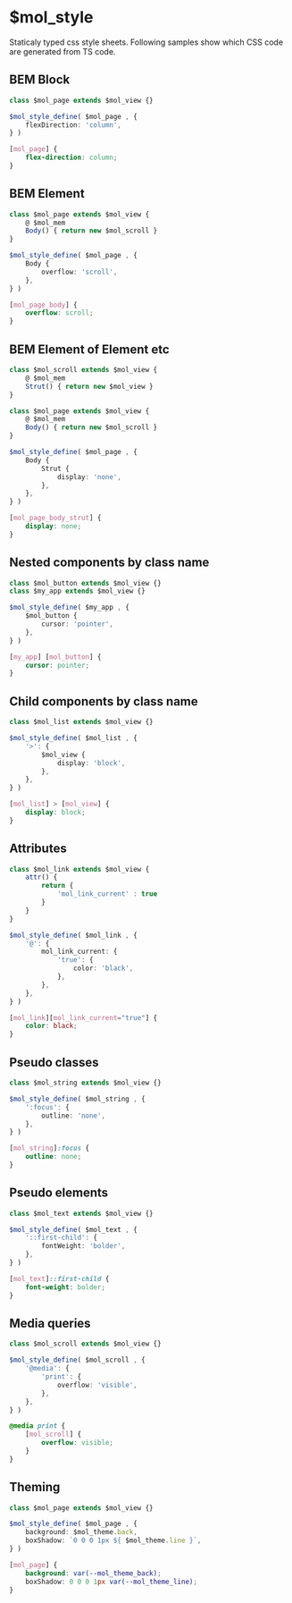 # $mol_style

Staticaly typed css style sheets. Following samples show which CSS code are generated from TS code.

## BEM Block

```typescript
class $mol_page extends $mol_view {}

$mol_style_define( $mol_page , {
	flexDirection: 'column',
} )
```

```css
[mol_page] {
	flex-direction: column;
}
```

## BEM Element

```typescript
class $mol_page extends $mol_view {
	@ $mol_mem
	Body() { return new $mol_scroll }
}

$mol_style_define( $mol_page , {
	Body {
		overflow: 'scroll',
	},
} )
```

```css
[mol_page_body] {
	overflow: scroll;
}
```

## BEM Element of Element etc

```typescript
class $mol_scroll extends $mol_view {
	@ $mol_mem
	Strut() { return new $mol_view }
}

class $mol_page extends $mol_view {
	@ $mol_mem
	Body() { return new $mol_scroll }
}

$mol_style_define( $mol_page , {
	Body {
		Strut {
			display: 'none',
		},
	},
} )
```

```css
[mol_page_body_strut] {
	display: none;
}
```

## Nested components by class name

```typescript
class $mol_button extends $mol_view {}
class $my_app extends $mol_view {}

$mol_style_define( $my_app , {
	$mol_button {
		cursor: 'pointer',
	},
} )
```

```css
[my_app] [mol_button] {
	cursor: pointer;
}
```

## Child components by class name

```typescript
class $mol_list extends $mol_view {}

$mol_style_define( $mol_list , {
	'>': {
		$mol_view {
			display: 'block',
		},
	},
} )
```

```css
[mol_list] > [mol_view] {
	display: block;
}
```

## Attributes

```typescript
class $mol_link extends $mol_view {
	attr() {
		return {
			'mol_link_current' : true
		}
	}
}

$mol_style_define( $mol_link , {
	'@': {
		mol_link_current: {
			'true': {
				color: 'black',
			},
		},
	},
} )
```

```css
[mol_link][mol_link_current="true"] {
	color: black;
}
```

## Pseudo classes

```typescript
class $mol_string extends $mol_view {}

$mol_style_define( $mol_string , {
	':focus': {
		outline: 'none',
	},
} )
```

```css
[mol_string]:focus {
	outline: none;
}
```

## Pseudo elements

```typescript
class $mol_text extends $mol_view {}

$mol_style_define( $mol_text , {
	'::first-child': {
		fontWeight: 'bolder',
	},
} )
```

```css
[mol_text]::first-child {
	font-weight: bolder;
}
```

## Media queries

```typescript
class $mol_scroll extends $mol_view {}

$mol_style_define( $mol_scroll , {
	'@media': {
		'print': {
			overflow: 'visible',
		},
	},
} )
```

```css
@media print {
	[mol_scroll] {
		overflow: visible;
	}
}
```

## Theming

```typescript
class $mol_page extends $mol_view {}

$mol_style_define( $mol_page , {
	background: $mol_theme.back,
	boxShadow: `0 0 0 1px ${ $mol_theme.line }`,
} )
```

```css
[mol_page] {
	background: var(--mol_theme_back);
	boxShadow: 0 0 0 1px var(--mol_theme_line);
}
```
